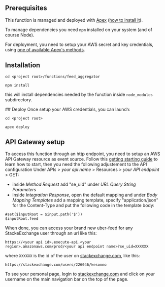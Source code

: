 ## Prerequisites

This function is managed and deployed with [Apex](http://apex.run/) ([how to install it](http://apex.run/#installation)).

To manage dependencies you need `npm` installed on your system (and of course Node).

For deployment, you need to setup your AWS secret and key credentials, using [one of available Apex's methods](http://apex.run/#aws-credentials).

## Installation
```
cd <project root>/functions/feed_aggregator

npm install
```

this will install dependencies needed by the function inside `node_modules` subdirectory.

## Deploy
Once setup your AWS credentials, you can launch:

```
cd <project root>

apex deploy
```

## API Gateway setup

To access this function through an http endpoint, you need to setup an AWS API Gateway resource as event source. Follow this [getting starting guide](http://docs.aws.amazon.com/apigateway/latest/developerguide/getting-started.html) to learn how to start, then you need the following adjustement to the API configuration Under APIs > *your api name* > Resources > *your API endpoint* > GET:

* inside *Method Request* add "se_uid" under *URL Query String Parameters*
* inside *Integration Response*, open the default mapping and under *Body Mapping Templates* add a mapping template, specify "application/json" for the Content-Type and put the following code in the template body:
```
#set($inputRoot = $input.path('$'))
$inputRoot.feed
```

When done, you can access your brand new uber-feed for any StackeExchange user through an url like this:

```
https://<your api id>.execute-api.<your region>.amazonaws.com/prod/<your api endpoint name>?se_uid=XXXXXX
```

where `XXXXXX` is the id of the user on [stackexchange.com](https://stackexchange.com), like this:

```
https://stackexchange.com/users/226046/kesonno
```

To see your personal page, login to [stackexchange.com](https://stackexchange.com) and click on your username on the main navigation bar on the top of the page.

